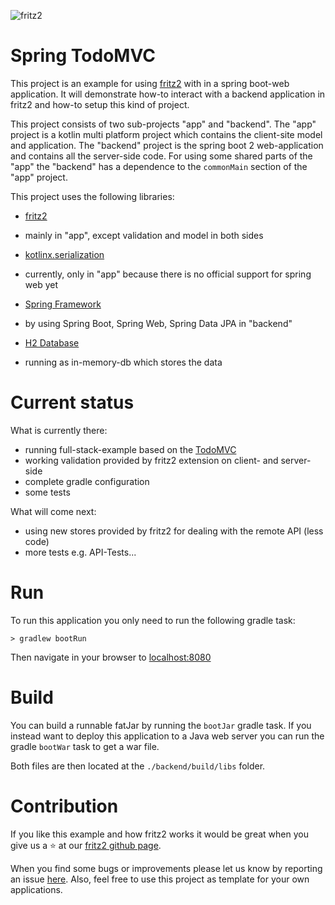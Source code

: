 ![fritz2](https://www.fritz2.dev/images/fritz2_logo_grey.png)

# Spring TodoMVC

This project is an example for using [fritz2](https://www.fritz2.dev/) with in a spring boot-web application.
It will demonstrate how-to interact with a backend application in fritz2 and how-to setup this kind of project.

This project consists of two sub-projects "app" and "backend". 
The "app" project is a kotlin multi platform project which contains the client-site model and application. 
The "backend" project is the spring boot 2 web-application and contains all the server-side code.
For using some shared parts of the "app" the "backend" has a dependence to the `commonMain` section of the "app" project.

This project uses the following libraries:
* [fritz2](https://github.com/jwstegemann/fritz2) 
 - mainly in "app", except validation and model in both sides
* [kotlinx.serialization](https://github.com/Kotlin/kotlinx.serialization) 
 - currently, only in "app" because there is no official support for spring web yet
* [Spring Framework](https://start.spring.io/) 
- by using Spring Boot, Spring Web, Spring Data JPA in "backend"
* [H2 Database](https://www.h2database.com/html/main.html) 
- running as in-memory-db which stores the data

# Current status
What is currently there:
* running full-stack-example based on the [TodoMVC](http://todomvc.com/)
* working validation provided by fritz2 extension on client- and server-side
* complete gradle configuration
* some tests

What will come next:
* using new stores provided by fritz2 for dealing with the remote API (less code)
* more tests e.g. API-Tests...

# Run
To run this application you only need to run the following gradle task:
```
> gradlew bootRun
``` 
Then navigate in your browser to [localhost:8080](http://localhost:8080/)

# Build
You can build a runnable fatJar by running the `bootJar` gradle task. 
If you instead want to deploy this application to a Java web server you
can run the gradle `bootWar` task to get a war file.

Both files are then located at the `./backend/build/libs` folder.

# Contribution
If you like this example and how fritz2 works it would be great 
when you give us a &#11088; at our [fritz2 github page](https://github.com/jwstegemann/fritz2).

When you find some bugs or improvements please let us know by reporting an issue 
[here](https://github.com/jamowei/fritz2-spring-todomvc/issues).
Also, feel free to use this project as template for your own applications.